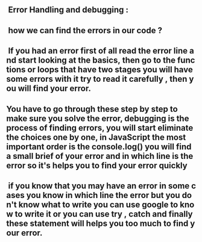 ##  Error Handling and debugging :

##  how we can find the errors in our code ?

##  If you had an error first of all read the error line and start looking at the basics, then go to the functions or loops that have two stages you will have some errors with it try to read it carefully , then you will find your error.

## You have to go through these step by step to make sure you solve the error, debugging is the process of finding errors, you will start eliminate the choices one by one, in JavaScript the most important order is the console.log() you will find a small brief of your error and in which line is the error so it's helps you to find your error quickly

##  if you know that you may have an error in some cases you know in which line the error but you don't know what to write you can use google to know to write it or you can use **try** , **catch** and **finally** these statement will helps you too much to find your error.
